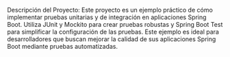 Descripción del Proyecto:
Este proyecto es un ejemplo práctico de cómo implementar pruebas unitarias y de integración en aplicaciones Spring Boot. Utiliza JUnit y Mockito para crear pruebas robustas y Spring Boot Test para simplificar la configuración de las pruebas. Este ejemplo es ideal para desarrolladores que buscan mejorar la calidad de sus aplicaciones Spring Boot mediante pruebas automatizadas.
